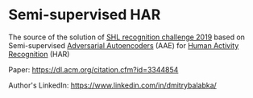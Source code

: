 # Semi-supervised HAR
The source of the solution of [SHL recognition challenge 2019](http://www.shl-dataset.org/activity-recognition-challenge-2019/) based on Semi-supervised [Adversarial Autoencoders](https://arxiv.org/abs/1511.05644) (AAE) for [Human Activity Recognition](https://en.wikipedia.org/wiki/Activity_recognition) (HAR)

Paper: https://dl.acm.org/citation.cfm?id=3344854 

Author's LinkedIn: https://www.linkedin.com/in/dmitrybalabka/
